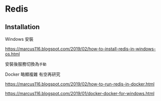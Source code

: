 # Redis



## Installation

Windows 安裝

https://marcus116.blogspot.com/2019/02/how-to-install-redis-in-windows-os.html

安裝後服務切換為`手動`



Docker 略顯複雜 有空再研究

https://marcus116.blogspot.com/2019/02/how-to-run-redis-in-docker.html

https://marcus116.blogspot.com/2019/01/docker-docker-for-windows.html




